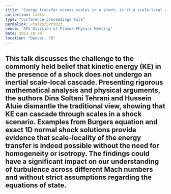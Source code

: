 ```yaml
---
title: "Energy transfer across scales in a shock: is it a scale-local cascade?"
collection: talks
type: "Conference proceedings talk"
permalink: /talks/DPP2023
venue: "APS Division of Plasma Physics Meeting"
date: 2023-10-30
location: "Denver, CO"
---
```


This talk discusses the challenge to the commonly held belief that kinetic energy (KE) in the presence of a shock does not undergo an inertial scale-local cascade. Presenting rigorous mathematical analysis and physical arguments, the authors Dina Soltani Tehrani and Hussein Aluie dismantle the traditional view, showing that KE can cascade through scales in a shock scenario. Examples from Burgers equation and exact 1D normal shock solutions provide evidence that scale-locality of the energy transfer is indeed possible without the need for homogeneity or isotropy. The findings could have a significant impact on our understanding of turbulence across different Mach numbers and without strict assumptions regarding the equations of state.
---
